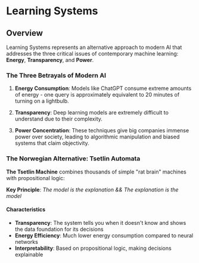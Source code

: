 # Learning Systems

## Overview

Learning Systems represents an alternative approach to modern AI that addresses the three critical issues of contemporary machine learning: **Energy**, **Transparency**, and **Power**.

### The Three Betrayals of Modern AI

1. **Energy Consumption**: Models like ChatGPT consume extreme amounts of energy - one query is approximately equivalent to 20 minutes of turning on a lightbulb.

2. **Transparency**: Deep learning models are extremely difficult to understand due to their complexity.

3. **Power Concentration**: These techniques give big companies immense power over society, leading to algorithmic manipulation and biased systems that claim objectivity.

### The Norwegian Alternative: Tsetlin Automata

**The Tsetlin Machine** combines thousands of simple "rat brain" machines with propositional logic:

**Key Principle**: *The model is the explanation && The explanation is the model*

#### Characteristics

- **Transparency**: The system tells you when it doesn't know and shows the data foundation for its decisions
- **Energy Efficiency**: Much lower energy consumption compared to neural networks
- **Interpretability**: Based on propositional logic, making decisions explainable

